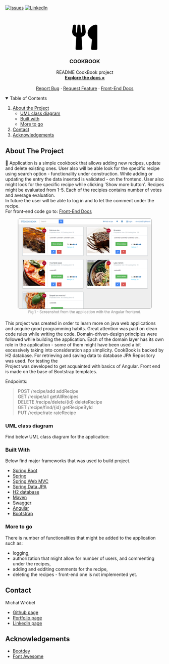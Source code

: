 
[![Issues][issues-shield]][issues-url]
[![LinkedIn][linkedin-shield]][linkedin-url]

<!-- PROJECT LOGO -->
<br />
<p align="center">
  <a href="https://github.com/m-wrobel91/cookbook">
    <img src="images/utensils-solid.svg" alt="Logo" width="80" height="80">

  </a>

  <h3 align="center">COOKBOOK</h3>

  <p align="center">
     README CookBook project 
    <br />
    <a href="https://github.com/m-wrobel91/cookbook"><strong>Explore the docs »</strong></a>
    <br />
    <br />    <a href="https://github.com/m-wrobel91/cookbook/issues">Report Bug</a>
    ·
    <a href="https://github.com/m-wrobel91/cookbook/issues">Request Feature</a>  ·
    <a href="https://github.com/m-wrobel91/cookbookGUI">Front-End Docs</a>
  </p>
  
  </p>
  
  </p>
</p>



<!-- TABLE OF CONTENTS -->
<details open="open">
  <summary>Table of Contents</summary>
  <ol>
    <li>
      <a href="#about-the-project">About the Project</a>
      <ul>
        <li><a href="#uml-class-diagram">UML class diagram</a></li>
        <li><a href="#built-with">Built with</a></li>
        <li><a href="#more-to-go">More to go</a></li>
      </ul>
    </li>
    <li><a href="#contact">Contact</a></li>
    <li><a href="#acknowledgements">Acknowledgements</a></li>
  </ol>
</details>



<!-- ABOUT THE PROJECT -->
## About The Project
  
:notebook: Application is a simple cookbook that allows adding new recipes, update and delete existing ones. User also will be able look for the specific recipe using search option - functionality under construction. While adding or updating the entry the data inserted is validated - on the frontend. User also might look for the specific recipe while clicking 'Show more button'. Recipes might be evaluated from 1-5. Each of the recipies contains number of votes and average evaluation.
<br>
In future the user will be able to log in and to let the comment under the recipe. 
<br>
For front-end code go to: <a href="https://github.com/m-wrobel91/cookbookGUI">Front-End Docs</a>

<div align="center">
  <figure>
    <a href="images/cookbook.png"><img src="images/cookbook.png" height="auto" width="450" style="border-radius:5px"></a>
    <br>
    <div style='color:grey'><sup>Fig.1 - Screenshot from the application with the Angular frontend.</sup></div>
    </figure>
</div>
This project was created in order to learn more on java web applications and acquire good programming habits. Great attention was paid on clean code rules while writing the code. Domain-driven-design principles were followed while building the application. Each of the domain layer has its own role in the application - some of them might have been used a bit excessively taking into consideration app simplicity. CookBook is backed by H2 database. For retrieving and saving data to database JPA Repository was used. For testing the 
<br>
Project was developed to get acquainted with basics of Angular. Front end is made on the base of Bootstrap templates. 


Endpoints:
> POST /recipe/add addRecipe <br>
> GET /recipe/all getAllRecipes<br>
> DELETE /recipe/delete/{id} deleteRecipe<br>
> GET /recipe/find/{id} getRecipeById<br>
> PUT /recipe/rate rateRecipe




### UML class diagram
Find below UML class diagram for the application:

<UML DIAGRAM UNDER CONSTRUCTION>

### Built With

Below find  major frameworks that was used to build project. 
* [Spring Boot](https://spring.io/projects/spring-boot)
* [Spring](https://spring.io/)
* [Spring Web MVC](https://docs.spring.io/spring-framework/docs/3.2.x/spring-framework-reference/html/mvc.html)
* [Spring Data JPA](https://docs.spring.io/spring-data/jpa/docs/current/reference/html/#reference)
* [H2 database](https://www.h2database.com/)
* [Maven](https://maven.apache.org/)
* [Swagger](https://swagger.io/)
* [Angular](https://angular.io/)
* [Bootstrap](https://getbootstrap.com/)


### More to go
There is number of functionalities that might be added to the application such as:
- logging, 
- authorization that might allow for number of users, and commenting under the recipes,
- adding and edditing comments for the recipe,
- deleting the recipes - front-end one is not implemented yet.

<!-- CONTACT -->
## Contact

Michał Wróbel 
- [Github page](https://github.com/m-wrobel91)
- [Portfolio page](https://m-wrobel91.github.io/)
- [Linkedin page](https://www.linkedin.com/in/micha%C5%82-wr%C3%B3bel-85055012a/)



<!-- ACKNOWLEDGEMENTS -->
## Acknowledgements

* [Bootdey](https://www.bootdey.com/)
* [Font Awesome](https://fontawesome.com)





<!-- MARKDOWN LINKS & IMAGES -->

[issues-shield]: https://img.shields.io/github/issues/m-wrobel91/journal-app.svg?style=for-the-badge
[issues-url]: https://github.com/m-wrobel91/Best-README-Template/issues

[linkedin-shield]: https://img.shields.io/badge/-LinkedIn-black.svg?style=for-the-badge&logo=linkedin&colorB=555
[linkedin-url]: https://www.linkedin.com/in/micha%C5%82-wr%C3%B3bel-85055012a/
[github-url]: https://github.com/m-wrobel91
[app-logo]: images/book-solid.svg

